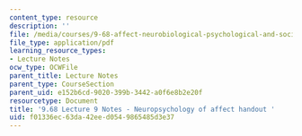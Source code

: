 ```yaml
---
content_type: resource
description: ''
file: /media/courses/9-68-affect-neurobiological-psychological-and-sociocultural-counterparts-of-feelings-spring-2013/f01336ec63da42eed0549865485d3e37_MIT9_68S13_Ner_hand_L9.pdf
file_type: application/pdf
learning_resource_types:
- Lecture Notes
ocw_type: OCWFile
parent_title: Lecture Notes
parent_type: CourseSection
parent_uid: e152b6cd-9020-399b-3442-a0f6e8b2e20f
resourcetype: Document
title: '9.68 Lecture 9 Notes - Neuropsychology of affect handout '
uid: f01336ec-63da-42ee-d054-9865485d3e37
---
```

